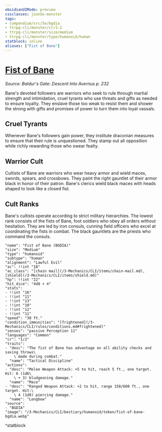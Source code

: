 ```yaml
---
obsidianUIMode: preview
cssclasses: json5e-monster
tags:
- compendium/src/5e/bgdia
- ttrpg-cli/monster/cr/1-2
- ttrpg-cli/monster/size/medium
- ttrpg-cli/monster/type/humanoid/human
statblock: inline
aliases: ["Fist of Bane"]
---
```

# [Fist of Bane](3-Mechanics\CLI\bestiary\humanoid/fist-of-bane-bgdia.md)
*Source: Baldur's Gate: Descent Into Avernus p. 232*  

Bane's devoted followers are warriors who seek to rule through martial strength and intimidation, cruel tyrants who use threats and gifts as needed to ensure loyalty. They enslave those too weak to resist them and shower the strong with gifts and promises of power to turn them into loyal vassals.

## Cruel Tyrants

Whenever Bane's followers gain power, they institute draconian measures to ensure that their rule is unquestioned. They stamp out all opposition while richly rewarding those who swear fealty.

## Warrior Cult

Cultists of Bane are warriors who wear heavy armor and wield maces, swords, spears, and crossbows. They paint the right gauntlet of their armor black in honor of their patron. Bane's clerics wield black maces with heads shaped to look like a closed fist.

## Cult Ranks

Bane's cultists operate according to strict military hierarchies. The lowest rank consists of the fists of Bane, foot soldiers who obey all orders without hesitation. They are led by iron consuls, cunning field officers who excel at coordinating the fists in combat. The black gauntlets are the priests who command the consuls.

```statblock
"name": "Fist of Bane (BGDIA)"
"size": "Medium"
"type": "humanoid"
"subtype": "human"
"alignment": "Lawful Evil"
"ac": !!int "18"
"ac_class": "[chain mail](/3-Mechanics/CLI/items/chain-mail.md), [shield](/3-Mechanics/CLI/items/shield.md)"
"hp": !!int "22"
"hit_dice": "4d8 + 4"
"stats":
- !!int "16"
- !!int "11"
- !!int "13"
- !!int "10"
- !!int "12"
- !!int "11"
"speed": "30 ft."
"condition_immunities": "[frightened](/3-Mechanics/CLI/rules/conditions.md#frightened)"
"senses": "passive Perception 11"
"languages": "Common"
"cr": "1/2"
"traits":
- "desc": "The fist of Bane has advantage on all ability checks and saving throws\
    \ made during combat."
  "name": "Tactical Discipline"
"actions":
- "desc": "Melee Weapon Attack: +5 to hit, reach 5 ft., one target. Hit: 6 (1d6\
    \ + 3) bludgeoning damage."
  "name": "Mace"
- "desc": "Ranged Weapon Attack: +2 to hit, range 150/600 ft., one target. Hit:\
    \ 4 (1d8) piercing damage."
  "name": "Longbow"
"source":
- "BGDIA"
"image": "/3-Mechanics/CLI/bestiary/humanoid/token/fist-of-bane-bgdia.webp"
```
^statblock